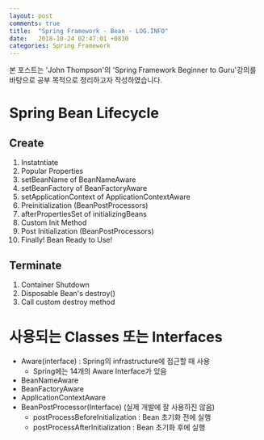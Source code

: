 ```yaml
---
layout: post
comments: true
title:  "Spring Framework - Bean - LOG.INFO"
date:   2018-10-24 02:47:01 +0830
categories: Spring Framework
---
```

 
본 포스트는 'John Thompson'의 'Spring Framework Beginner to Guru'강의를 바탕으로 공부 목적으로 정리하고자 작성하였습니다.

# Spring Bean Lifecycle
## Create
1. Instatntiate
2. Popular Properties
3. setBeanName of BeanNameAware
4. setBeanFactory of BeanFactoryAware
5. setApplicationContext of ApplicationContextAware
6. Preinitialization (BeanPostProcessors)
7. afterPropertiesSet of initializingBeans
8. Custom Init Method
9. Post Initialization (BeanPostProcessors)
10. Finally! Bean Ready to Use!

## Terminate
1. Container Shutdown
2. Disposable Bean's destroy()
3. Call custom destroy method
 

# 사용되는 Classes 또는 Interfaces
- Aware(interface) : Spring의 infrastructure에 접근할 때 사용
    - Spring에는 14개의 Aware Interface가 있음
- BeanNameAware
- BeanFactoryAware
- ApplicationContextAware
- BeanPostProcessor(Interface) (실제 개발에 잘 사용하진 않음)
    - postProcessBeforeInitialization : Bean 초기화 전에 실행
    - postProcessAfterInitialization : Bean 초기화 후에 실행